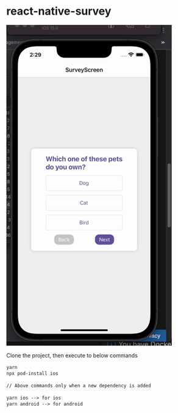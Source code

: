 # react-native-survey

![Preview](https://github.com/ibrahimozdogan/react-native-survey/blob/master/SurveyApp/preview.gif)

Clone the project, then execute to below commands

```
yarn
npx pod-install ios 

// Above commands only when a new dependency is added

yarn ios --> for ios
yarn android --> for android


```
